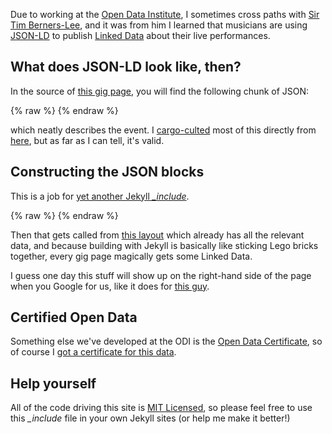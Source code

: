 Due to working at the [Open Data Institute](http://theodi.org), I sometimes cross paths with [Sir Tim Berners-Lee](https://www.w3.org/People/Berners-Lee/), and it was from him I learned that musicians are using [JSON-LD](http://json-ld.org/) to publish [Linked Data](http://linkeddata.org/) about their live performances.

## What does JSON-LD look like, then?

In the source of [this gig page](http://rawfunkmaharishi.uk/gigs/2015/01/15/nambucca/), you will find the following chunk of JSON:

{% raw %}
    <script type="application/ld+json">
    [{
      "@context" : "http://schema.org",
      "@type" : "MusicEvent",
      "name" : "Raw Funk Maharishi live at Nambucca",
      "startDate" : "2015-01-15T20:00",
      "location" : {
        "@type" : "Place",
        "name" : "Nambucca",
        "address" : "596 Holloway Road, London, N7"
      },
      "performer" : [{
        "@type" : "MusicGroup",
        "name" : "Raw Funk Maharishi",
        "sameAs" : "http://rawfunkmaharishi.uk/"
      }]
    }]
    </script>
{% endraw %}

which neatly describes the event. I [cargo-culted](http://en.wikipedia.org/wiki/Cargo_cult) most of this directly from [here](https://support.google.com/webmasters/answer/4620133?hl=en), but as far as I can tell, it's valid.

## Constructing the JSON blocks

This is a job for [yet another Jekyll *_include*](https://github.com/rawfunkmaharishi/rawfunkmaharishi.github.io/blob/master/_includes/json-ld.html).

{% raw %}
    <script type="application/ld+json">
    [{
      "@context" : "http://schema.org",
      "@type" : "MusicEvent",
      "name" : "Raw Funk Maharishi live at {{ include.title }}",
      "startDate" : "{{ include.date | date: "%Y-%m-%d" }}T{{ include.time }}",
      "location" : {
        "@type" : "Place",
        "name" : "{{ include.title }}",
        "address" : "{{ include.location }}"
        },
        "performer" : [{
          "@type" : "MusicGroup",
          "name" : "Raw Funk Maharishi",
          "sameAs" : "http://rawfunkmaharishi.uk/"
      }]
    }]
    </script>
{% endraw %}

Then that gets called from [this layout](https://github.com/rawfunkmaharishi/rawfunkmaharishi.github.io/blob/master/_layouts/gig.html#L42) which already has all the relevant data, and because building with Jekyll is basically like sticking Lego bricks together, every gig page magically gets some Linked Data.

I guess one day this stuff will show up on the right-hand side of the page when you Google for us, like it does for [this guy](https://www.google.co.uk/search?q=squarepusher).

## Certified Open Data

Something else we've developed at the ODI is the [Open Data Certificate](https://certificates.theodi.org/), so of course I [got a certificate for this data](http://rawfunkmaharishi.uk/licensing/).

## Help yourself

All of the code driving this site is [MIT Licensed](https://github.com/rawfunkmaharishi/rawfunkmaharishi.github.io/blob/master/LICENSE.md), so please feel free to use this *_include* file in your own Jekyll sites (or help me make it better!)
